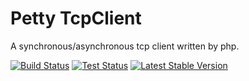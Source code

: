 # Petty TcpClient

A synchronous/asynchronous tcp client written by php.

[![Build Status](https://travis-ci.org/php-petty/tcp-client.svg?branch=master)](https://travis-ci.org/php-petty/tcp-client)
[![Test Status](https://php-eye.com/badge/petty/tcpclient/tested.svg?branch=master)](https://travis-ci.org/php-petty/tcp-client)
[![Latest Stable Version](https://poser.pugx.org/petty/tcpclient/v/stable)](https://packagist.org/packages/petty/tcpclient)
